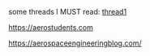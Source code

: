 some threads I MUST read: [thread1](https://twitter.com/Jordan_W_Taylor/status/1606221222777196544) 

https://aerostudents.com

https://aerospaceengineeringblog.com/


